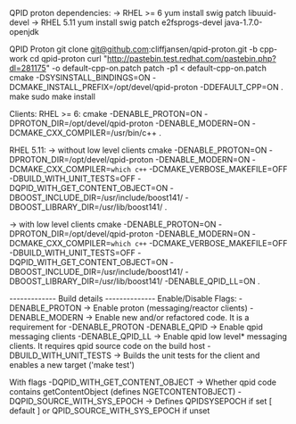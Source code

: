 QPID proton dependencies:
-> RHEL >= 6
 yum install swig patch libuuid-devel
-> RHEL 5.11
 yum install swig patch e2fsprogs-devel java-1.7.0-openjdk
     
QPID Proton
git clone git@github.com:cliffjansen/qpid-proton.git -b cpp-work
cd qpid-proton
curl "http://pastebin.test.redhat.com/pastebin.php?dl=281175" -o default-cpp-on.patch
patch -p1 < default-cpp-on.patch
cmake -DSYSINSTALL_BINDINGS=ON -DCMAKE_INSTALL_PREFIX=/opt/devel/qpid-proton -DDEFAULT_CPP=ON .
make
sudo make install
     
Clients:
RHEL >= 6:
cmake -DENABLE_PROTON=ON -DPROTON_DIR=/opt/devel/qpid-proton -DENABLE_MODERN=ON -DCMAKE_CXX_COMPILER=/usr/bin/c++ .
     
RHEL 5.11:
-> without low level clients
cmake -DENABLE_PROTON=ON -DPROTON_DIR=/opt/devel/qpid-proton -DENABLE_MODERN=ON -DCMAKE_CXX_COMPILER=`which c++` -DCMAKE_VERBOSE_MAKEFILE=OFF -DBUILD_WITH_UNIT_TESTS=OFF -DQPID_WITH_GET_CONTENT_OBJECT=ON -DBOOST_INCLUDE_DIR=/usr/include/boost141/ -DBOOST_LIBRARY_DIR=/usr/lib/boost141/ .

-> with low level clients
cmake -DENABLE_PROTON=ON -DPROTON_DIR=/opt/devel/qpid-proton -DENABLE_MODERN=ON -DCMAKE_CXX_COMPILER=`which c++` -DCMAKE_VERBOSE_MAKEFILE=OFF -DBUILD_WITH_UNIT_TESTS=OFF -DQPID_WITH_GET_CONTENT_OBJECT=ON -DBOOST_INCLUDE_DIR=/usr/include/boost141/ -DBOOST_LIBRARY_DIR=/usr/lib/boost141/ -DENABLE_QPID_LL=ON .

------------- Build details --------------
Enable/Disable Flags:
-DENABLE_PROTON -> Enable proton (messaging/reactor clients)
-DENABLE_MODERN -> Enable new and/or refactored code. It is a requirement for -DENABLE_PROTON
-DENABLE_QPID -> Enable qpid messaging clients
-DENABLE_QPID_LL -> Enable qpid low level* messaging clients. It requires qpid source code on the build host
-DBUILD_WITH_UNIT_TESTS -> Builds the unit tests for the client and enables a new target ('make test')

With flags
-DQPID_WITH_GET_CONTENT_OBJECT -> Whether qpid code contains getContentObject (defines NGETCONTENTOBJECT)
-DQPID_SOURCE_WITH_SYS_EPOCH -> Defines QPIDSYSEPOCH if set [ default ] or QPID_SOURCE_WITH_SYS_EPOCH if unset